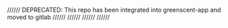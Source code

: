 ////// DEPRECATED: This repo has been integrated into greenscent-app and moved to gitlab ////// ////// ////// //////
